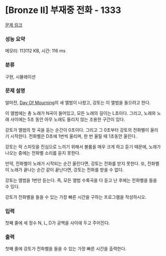 # [Bronze II] 부재중 전화 - 1333 

[문제 링크](https://www.acmicpc.net/problem/1333) 

### 성능 요약

메모리: 113112 KB, 시간: 116 ms

### 분류

구현, 시뮬레이션

### 문제 설명

<p>얼마전, <a href="https://www.facebook.com/dayofmourningmetal">Day Of Mourning</a>의 새 앨범이 나왔고, 강토는 이 앨범을 들으려고 한다.</p>

<p>이 앨범에는 총 노래가 N곡이 들어있고, 모든 노래의 길이는 L초이다. 그리고, 노래와 노래 사이에는 5초 동안 아무 노래도 들리지 않는 조용한 구간이 있다.</p>

<p>강토가 앨범의 첫 곡을 듣는 순간이 0초이다. 그리고 그 0초부터 강토의 전화벨이 울리기 시작한다. 전화벨은 D초에 1번씩 울리며, 한 번 울릴 때 1초동안 울린다.</p>

<p>강토는 락 스피릿을 진심으로 느끼기 위해서 볼륨을 매우 크게 하고 듣기 때문에, 노래가 나오는 중에는 전화벨 소리를 듣지 못한다.</p>

<p>만약, 전화벨이 노래가 시작되는 순간 울린다면, 강토는 전화를 받지 못한다. 또, 전화벨이 노래가 끝나는 순간 같이 끝난다면, 강토는 전화를 받을 수 없다.</p>

<p>강토는 앨범을 1번만 듣는다. 즉, 모든 앨범 수록곡을 다 듣고 난 후에는 전화벨을 들을 수 있다.</p>

<p>강토가 전화벨을 들을 수 있는 가장 빠른 시간을 구하는 프로그램을 작성하시오.</p>

### 입력 

 <p>첫째 줄에 세 정수 N, L, D가 공백을 사이에 두고 주어진다.</p>

### 출력 

 <p>첫째 줄에 강토가 전화벨을 들을 수 있는 가장 빠른 시간을 출력한다.</p>

